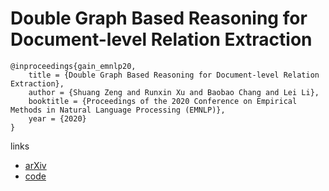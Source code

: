 # Double Graph Based Reasoning for Document-level Relation Extraction

```
@inproceedings{gain_emnlp20,
    title = {Double Graph Based Reasoning for Document-level Relation Extraction},
    author = {Shuang Zeng and Runxin Xu and Baobao Chang and Lei Li},
    booktitle = {Proceedings of the 2020 Conference on Empirical Methods in Natural Language Processing (EMNLP)},
    year = {2020}
}
```

links
- [arXiv](https://arxiv.org/abs/2009.13752)
- [code](https://github.com/DreamInvoker/GAIN)
